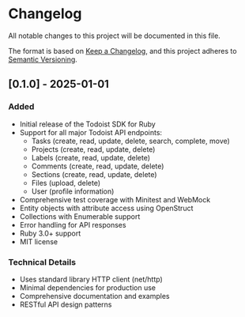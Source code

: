 # Changelog

All notable changes to this project will be documented in this file.

The format is based on [Keep a Changelog](https://keepachangelog.com/en/1.0.0/),
and this project adheres to [Semantic Versioning](https://semver.org/spec/v2.0.0.html).

## [0.1.0] - 2025-01-01

### Added
- Initial release of the Todoist SDK for Ruby
- Support for all major Todoist API endpoints:
  - Tasks (create, read, update, delete, search, complete, move)
  - Projects (create, read, update, delete)
  - Labels (create, read, update, delete)
  - Comments (create, read, update, delete)
  - Sections (create, read, update, delete)
  - Files (upload, delete)
  - User (profile information)
- Comprehensive test coverage with Minitest and WebMock
- Entity objects with attribute access using OpenStruct
- Collections with Enumerable support
- Error handling for API responses
- Ruby 3.0+ support
- MIT license

### Technical Details
- Uses standard library HTTP client (net/http)
- Minimal dependencies for production use
- Comprehensive documentation and examples
- RESTful API design patterns
